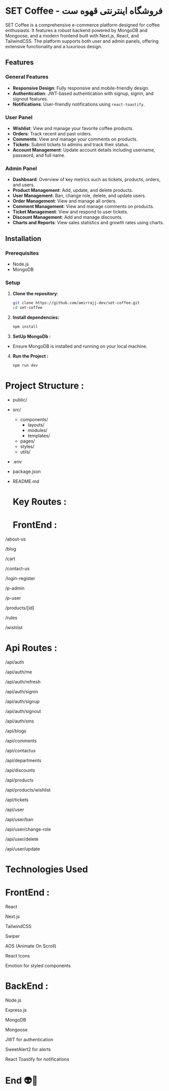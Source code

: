 # SET Coffee - فروشگاه اینترنتی قهوه ست

SET Coffee is a comprehensive e-commerce platform designed for coffee enthusiasts. It features a robust backend powered by MongoDB and Mongoose, and a modern frontend built with Next.js, React, and TailwindCSS. The platform supports both user and admin panels, offering extensive functionality and a luxurious design.

## Features

### General Features
- **Responsive Design**: Fully responsive and mobile-friendly design.
- **Authentication**: JWT-based authentication with signup, signin, and signout features.
- **Notifications**: User-friendly notifications using `react-toastify`.

### User Panel
- **Wishlist**: View and manage your favorite coffee products.
- **Orders**: Track recent and past orders.
- **Comments**: View and manage your comments on products.
- **Tickets**: Submit tickets to admins and track their status.
- **Account Management**: Update account details including username, password, and full name.

### Admin Panel
- **Dashboard**: Overview of key metrics such as tickets, products, orders, and users.
- **Product Management**: Add, update, and delete products.
- **User Management**: Ban, change role, delete, and update users.
- **Order Management**: View and manage all orders.
- **Comment Management**: View and manage comments on products.
- **Ticket Management**: View and respond to user tickets.
- **Discount Management**: Add and manage discounts.
- **Charts and Reports**: View sales statistics and growth rates using charts.

## Installation

### Prerequisites
- Node.js
- MongoDB

### Setup
1. **Clone the repository**:
   
   ```bash
   git clone https://github.com/amirrajj-dev/set-coffee.git
   cd set-coffee
   ```
2. **Install dependencies:**

   ```bash
   npm install
   ```

3. **SetUp MongoDb :**

- Ensure MongoDB is installed and running on your local machine.

4. **Run the Project :**

   ```bash
   npm run dev

   ```

# Project Structure : 

- public/
- src/
  - components/
    - layouts/
    - modules/
    - templates/
  - pages/
  - styles/
  - utils/
- .env
- package.json
- README.md

  # Key Routes :

  # FrontEnd :

/about-us

/blog

/cart

/contact-us

/login-register

/p-admin

/p-user

/products/[id]

/rules

/wishlist

# Api Routes : 

/api/auth

/api/auth/me

/api/auth/refresh

/api/auth/signin

/api/auth/signup

/api/auth/signout

/api/auth/sms

/api/blogs

/api/comments

/api/contactus

/api/departments

/api/discounts

/api/products

/api/products/wishlist

/api/tickets

/api/user

/api/user/ban

/api/user/change-role

/api/user/delete

/api/user/update

# Technologies Used 

# FrontEnd :

React

Next.js

TailwindCSS

Swiper

AOS (Animate On Scroll)

React Icons

Emotion for styled components

# BackEnd :

Node.js

Express.js

MongoDB

Mongoose

JWT for authentication

SweetAlert2 for alerts

React Toastify for notifications


# End 👽💚
